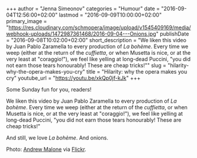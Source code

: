 +++
author = "Jenna Simeonov"
categories = "Humour"
date = "2016-09-04T12:56:00+02:00"
lastmod = "2016-09-09T10:00:00+02:00"
primary_image = "https://res.cloudinary.com/schmopera/image/upload/v1545409169/media/webhook-uploads/1472987361468/2016-09-04---Onions.jpg"
publishDate = "2016-09-08T10:02:00+02:00"
short_description = "We liken this video by Juan Pablo Zaramella to every production of *La bohème*. Every time we weep (either at the return of the *cuffietta*, or when Musetta is nice, or at the very least at &quot;coraggio!&quot;), we feel like yelling at long-dead Puccini, &quot;you did not earn those tears honourably! These are cheap tricks!&quot;"
slug = "hilarity-why-the-opera-makes-you-cry"
title = "Hilarity: why the opera makes you cry"
youtube_url = "https://youtu.be/xkQp0jf-kJk"
+++

Some Sunday fun for you, readers!

We liken this video by Juan Pablo Zaramella to every production of *La bohème*. Every time we weep (either at the return of the *cuffietta*, or when Musetta is nice, or at the very least at "coraggio!"), we feel like yelling at long-dead Puccini, "you did not earn those tears honourably! These are cheap tricks!"

And still, we love *La bohème*. And onions.

Photo: [Andrew Malone](https://www.flickr.com/photos/andrewmalone/) via [Flickr](https://creativecommons.org/licenses/by/2.0/).

